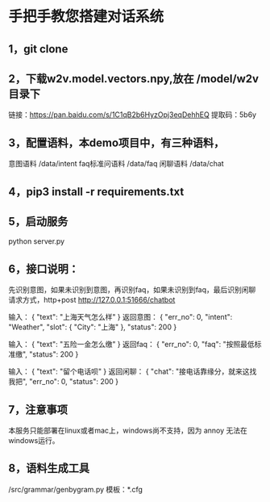 # 手把手教您搭建对话系统

## 1，git clone

## 2，下载w2v.model.vectors.npy,放在 /model/w2v 目录下
链接：https://pan.baidu.com/s/1C1qB2b6HyzOpj3eqDehhEQ  提取码：5b6y 

## 3，配置语料，本demo项目中，有三种语料，
意图语料 /data/intent
faq标准问语料 /data/faq
闲聊语料 /data/chat

## 4，pip3 install -r requirements.txt

## 5，启动服务
python server.py

## 6，接口说明：
先识别意图，如果未识别到意图，再识别faq，如果未识别到faq，最后识别闲聊
请求方式，http+post 
http://127.0.0.1:51666/chatbot

输入： 
{
    "text": "上海天气怎么样"
}
返回意图：
{
  "err_no": 0,
  "intent": "Weather",
  "slot": {
    "City": "上海"
  },
  "status": 200
}

输入：
{
    "text": "五险一金怎么缴"
}
返回faq：
{
  "err_no": 0,
  "faq": "按照最低标准缴",
  "status": 200
}

输入：
{
    "text": "留个电话呗"
}
返回闲聊：
{
  "chat": "接电话靠缘分，就来这找我把",
  "err_no": 0,
  "status": 200
}

## 7，注意事项
本服务只能部署在linux或者mac上，windows尚不支持，因为 annoy 无法在windows运行。

## 8，语料生成工具
/src/grammar/genbygram.py
模板：*.cfg
